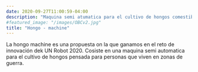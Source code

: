 ```yaml
---
date: 2020-09-27T11:00:59-04:00
description: "Maquina semi atumatica para el cultivo de hongos comestibles"
#featured_image: "/images/OBCv2.jpg"
title: "Hongo - machine"
---
```


La hongo machine es una propuesta on la que ganamos en el reto de innovación dek UN Robot 2020. Cosiste en una maquina semi automatica para el cultivo de hongos pensada para personas que viven en zonas de guerra.